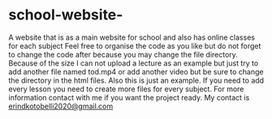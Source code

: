 # school-website-
A website that is as a main website for school and also has online classes for each subject
Feel free to organise the code as you like but do not forget to change the code after because you may change the file directory.
Because of the size I can not upload a lecture as an example but just try to add another file named tod.mp4 or add another video but be sure to change the directory in the html files.
Also this is just an example. If you need to add every lesson you need to create more files for every subject. For more information contact with me if you want the project ready.
My contact is erindkotobelli2020@gmail.com
